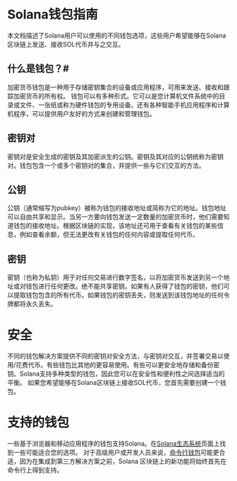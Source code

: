 # Solana钱包指南
本文档描述了Solana用户可以使用的不同钱包选项，这些用户希望能够在Solana区块链上发送、接收SOL代币并与之交互。

## 什么是钱包？#
加密货币钱包是一种用于存储密钥集合的设备或应用程序，可用来发送、接收和跟踪加密货币的所有权。 钱包可以有多种形式。它可以是您计算机文件系统中的目录或文件、一张纸或称为硬件钱包的专用设备。还有各种智能手机应用程序和计算机程序，可以提供用户友好的方式来创建和管理钱包。

## 密钥对
密钥对是安全生成的密钥及其加密派生的公钥。密钥及其对应的公钥统称为密钥对。钱包包含一个或多个密钥对的集合，并提供一些与它们交互的方法。

## 公钥
公钥（通常缩写为pubkey）被称为钱包的接收地址或简称为它的地址。钱包地址可以自由共享和显示。当另一方要向钱包发送一定数量的加密货币时，他们需要知道钱包的接收地址。根据区块链的实现，该地址还可用于查看有关钱包的某些信息，例如查看余额，但无法更改有关钱包的任何内容或提取任何代币。

## 密钥
密钥（也称为私钥）用于对任何交易进行数字签名，以将加密货币发送到另一个地址或对钱包进行任何更改。绝不能共享密钥。如果有人获得了钱包的密钥，他们可以提取钱包包含的所有代币。如果钱包的密钥丢失，则发送到该钱包地址的任何令牌都将永久丢失。

# 安全
不同的钱包解决方案提供不同的密钥对安全方法，与密钥对交互，并签署交易以使用/花费代币。有些钱包比其他的更容易使用。有些可以更安全地存储和备份密钥。Solana支持多种类型的钱包，因此您可以在安全性和便利性之间选择适当的平衡。
如果您希望能够在Solana区块链上接收SOL代币，您首先需要创建一个钱包。

# 支持的钱包
一些基于浏览器和移动应用程序的钱包支持Solana。在[Solana生态系统](https://solana.com/ecosystem/explore?categories=wallet)页面上找到一些可能适合您的选项。
对于高级用户或开发人员来说，[命令行钱包](https://docs.solanalabs.com/cli/wallets)可能更合适，因为在集成到第三方解决方案之前，Solana 区块链上的新功能将始终首先在命令行上得到支持。
